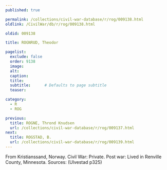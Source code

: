 ```yaml
---
published: true

permalink: /collections/civil-war-database/r/rog/009138.html
oldlink: /CivilWar/db/r/rog/009138.html

oldid: 009138

title: ROGNRUD, Theodor

pagelist:
  exclude: false
  order: 9138
  image: 
  alt:
  caption:
  title:
  subtitle:      # Defaults to page subtitle
  teaser:

category: 
  - R 
  - ROG

previous:
  title: ROGNE, Thrond Knudsen
  url: /collections/civil-war-database/r/rog/009137.html  
next:
  title: ROGSTAD, B.
  url: /collections/civil-war-database/r/rog/009139.html   
---
```

From Kristianssand, Norway. Civil War: Private. Post war: Lived in Renville County, Minnesota. Sources: (Ulvestad p325)